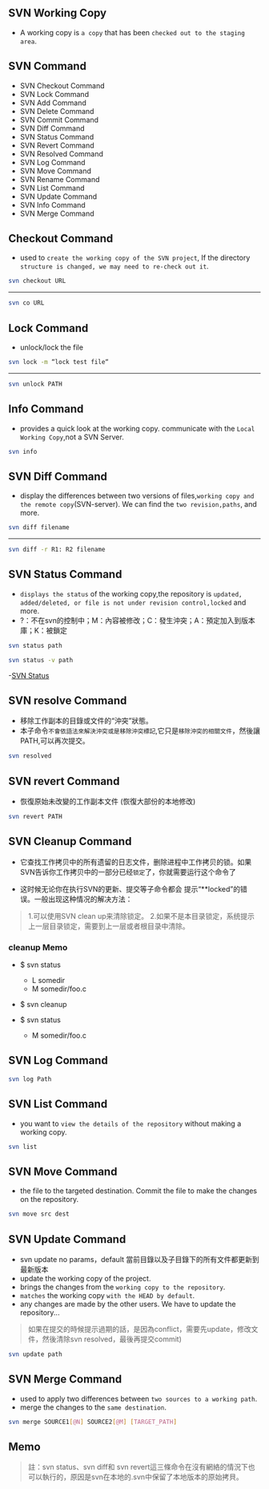 ## SVN Working Copy

- A working copy is `a copy` that has been `checked out to the staging area`.

## SVN Command

- SVN Checkout Command
- SVN Lock Command
- SVN Add Command
- SVN Delete Command
- SVN Commit Command
- SVN Diff Command
- SVN Status Command
- SVN Revert Command
- SVN Resolved Command
- SVN Log Command
- SVN Move Command
- SVN Rename Command
- SVN List Command
- SVN Update Command
- SVN Info Command
- SVN Merge Command

## Checkout Command

- used to `create the working copy of the SVN project`, If the directory `structure is changed, we may need to re-check out it`.

```bash
svn checkout URL
```

---

```bash
svn co URL
```

## Lock Command

- unlock/lock the file

```bash
svn lock -m “lock test file“
```

---

```bash
svn unlock PATH
```

## Info Command

- provides a quick look at the working copy. communicate with the `Local Working Copy`,not a SVN Server.

```bash
svn info
```

## SVN Diff Command

- display the differences between two versions of files,`working copy and the remote copy`(SVN-server). We can find the `two revision,paths`, and more.

```bash
svn diff filename  
```

---

```bash
svn diff -r R1: R2 filename
```

## SVN Status Command

- `displays the status` of the working copy,the repository is `updated, added/deleted, or file is not under revision control,locked` and more.
- ?：不在svn的控制中；M：內容被修改；C：發生沖突；A：預定加入到版本庫；K：被鎖定

```bash
svn status path
```

```bash
svn status -v path
```

-[SVN Status](http://svnbook.red-bean.com/zh/1.6/svn.ref.svn.c.status.html)

## SVN resolve Command

- 移除工作副本的目錄或文件的“沖突”狀態。
- 本子命令`不會依語法來解決沖突或是移除沖突標記`,它只是`移除沖突的相關文件`，然後讓 PATH,可以再次提交。
  
```bash
svn resolved
```

## SVN revert Command

- 恢復原始未改變的工作副本文件 (恢復大部份的本地修改)

```bash
svn revert PATH
```

## SVN Cleanup Command

- 它查找工作拷贝中的所有遗留的日志文件，删除进程中工作拷贝的锁。如果SVN告诉你工作拷贝中的一部分已经`锁定`了，你就需要运行这个命令了

- 这时候无论你在执行SVN的更新、提交等子命令都会
提示“**locked”的错误。一般出现这种情况的解决方法：

> 1.可以使用SVN clean up来清除锁定。
> 2.如果不是本目录锁定，系统提示上一层目录锁定，需要到上一层或者根目录中清除。

### cleanup Memo

- $ svn status
  - L somedir
  - M somedir/foo.c

- $ svn cleanup
- $ svn status
  - M somedir/foo.c

## SVN Log Command

```bash
svn log Path  
```

## SVN List Command

- you want to `view the details of the repository` without making a working copy.

```bash
svn list
```

## SVN Move Command

- the file to the targeted destination. Commit the file to make the changes on the repository.
  
```bash
svn move src dest
```

## SVN Update Command

- svn update no params，default 當前目錄以及子目錄下的所有文件都更新到最新版本
- update the working copy of the project.
- brings the changes from the `working copy to the repository`.
- `matches` the working copy `with the HEAD by default`.
- any changes are made by the other users. We have to update the repository...

> 如果在提交的時候提示過期的話，是因為conflict，需要先update，修改文件，然後清除svn resolved，最後再提交commit)

```bash
svn update path
```

## SVN Merge Command

- used to apply two differences between `two sources to a working path`.
- merge the changes to the `same destination`.

```bash
svn merge SOURCE1[@N] SOURCE2[@M] [TARGET_PATH]  

```

## Memo

> 註：svn status、svn diff和 svn revert這三條命令在沒有網絡的情況下也可以執行的，原因是svn在本地的.svn中保留了本地版本的原始拷貝。
